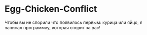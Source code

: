 # Egg-Chicken-Conflict
Чтобы вы не спорили что появилось первым: курица или яйцо, я написал программку, которая спорит за вас!
